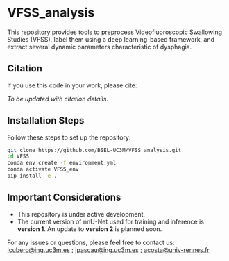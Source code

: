 # VFSS_analysis

This repository provides tools to preprocess Videofluoroscopic Swallowing Studies (VFSS), label them using a deep learning-based framework, and extract several dynamic parameters characteristic of dysphagia.

## Citation
If you use this code in your work, please cite:

*To be updated with citation details.*

## Installation Steps
Follow these steps to set up the repository:

```bash
git clone https://github.com/BSEL-UC3M/VFSS_analysis.git
cd VFSS
conda env create -f environment.yml
conda activate VFSS_env
pip install -e .
```

## Important Considerations
- This repository is under active development.
- The current version of nnU-Net used for training and inference is **version 1**. An update to **version 2** is planned soon.

For any issues or questions, please feel free to contact us:
lcubero@ing.uc3m.es ; jpascau@ing.uc3m.es ; acosta@univ-rennes.fr
